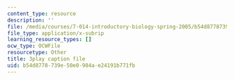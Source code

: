 ```yaml
---
content_type: resource
description: ''
file: /media/courses/7-014-introductory-biology-spring-2005/b54d8778739e50e0984ae24191b771fb_BhS5s1T1as8.vtt
file_type: application/x-subrip
learning_resource_types: []
ocw_type: OCWFile
resourcetype: Other
title: 3play caption file
uid: b54d8778-739e-50e0-984a-e24191b771fb
---
```

